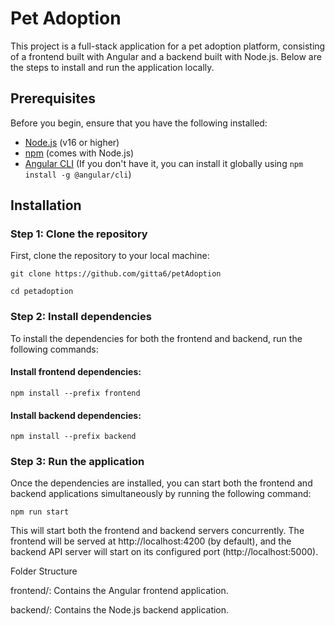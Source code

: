 # Pet Adoption

This project is a full-stack application for a pet adoption platform, consisting of a frontend built with Angular and a backend built with Node.js. Below are the steps to install and run the application locally.

## Prerequisites

Before you begin, ensure that you have the following installed:

- [Node.js](https://nodejs.org/) (v16 or higher)
- [npm](https://www.npmjs.com/) (comes with Node.js)
- [Angular CLI](https://angular.io/cli) (If you don't have it, you can install it globally using `npm install -g @angular/cli`)

## Installation

### Step 1: Clone the repository

First, clone the repository to your local machine:

`git clone https://github.com/gitta6/petAdoption`

`cd petadoption`

### Step 2: Install dependencies

To install the dependencies for both the frontend and backend, run the following commands:

#### Install frontend dependencies:

`npm install --prefix frontend`


#### Install backend dependencies:

`npm install --prefix backend`


### Step 3: Run the application
Once the dependencies are installed, you can start both the frontend and backend applications simultaneously by running the following command:

`npm run start`

This will start both the frontend and backend servers concurrently. The frontend will be served at http://localhost:4200 (by default), and the backend API server will start on its configured port (http://localhost:5000).

Folder Structure 

frontend/: Contains the Angular frontend application.

backend/: Contains the Node.js backend application.